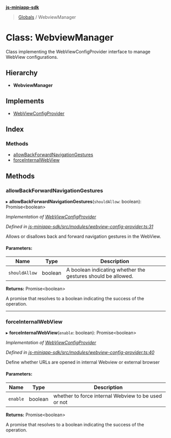 **[js-miniapp-sdk](../README.md)**

> [Globals](../README.md) / WebviewManager

# Class: WebviewManager

Class implementing the WebViewConfigProvider interface to manage WebView configurations.

## Hierarchy

* **WebviewManager**

## Implements

* [WebViewConfigProvider](../interfaces/webviewconfigprovider.md)

## Index

### Methods

* [allowBackForwardNavigationGestures](webviewmanager.md#allowbackforwardnavigationgestures)
* [forceInternalWebView](webviewmanager.md#forceinternalwebview)

## Methods

### allowBackForwardNavigationGestures

▸ **allowBackForwardNavigationGestures**(`shouldAllow`: boolean): Promise\<boolean>

*Implementation of [WebViewConfigProvider](../interfaces/webviewconfigprovider.md)*

*Defined in [js-miniapp-sdk/src/modules/webview-config-provider.ts:31](https://github.com/rakutentech/js-miniapp/blob/759cace/js-miniapp-sdk/src/modules/webview-config-provider.ts#L31)*

Allows or disallows back and forward navigation gestures in the WebView.

#### Parameters:

Name | Type | Description |
------ | ------ | ------ |
`shouldAllow` | boolean | A boolean indicating whether the gestures should be allowed. |

**Returns:** Promise\<boolean>

A promise that resolves to a boolean indicating the success of the operation.

___

### forceInternalWebView

▸ **forceInternalWebView**(`enable`: boolean): Promise\<boolean>

*Implementation of [WebViewConfigProvider](../interfaces/webviewconfigprovider.md)*

*Defined in [js-miniapp-sdk/src/modules/webview-config-provider.ts:40](https://github.com/rakutentech/js-miniapp/blob/759cace/js-miniapp-sdk/src/modules/webview-config-provider.ts#L40)*

Define whether URLs are opened in internal Webview or external browser

#### Parameters:

Name | Type | Description |
------ | ------ | ------ |
`enable` | boolean | whether to force internal Webview to be used or not |

**Returns:** Promise\<boolean>

A promise that resolves to a boolean indicating the success of the operation.

